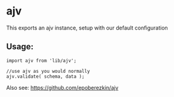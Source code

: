 ajv
=============

This exports an ajv instance, setup with our default configuration

## Usage:

```
import ajv from 'lib/ajv';

//use ajv as you would normally
ajv.validate( schema, data );

```

Also see: https://github.com/epoberezkin/ajv
